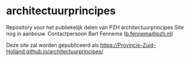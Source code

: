 # architectuurprincipes
Repository voor het publiekelijk delen van PZH architectuurprincipes
Site nog in aanbouw. Contactpersoon Bart Fennema (b.fennema@pzh.nl)

Deze site zal worden gepubliceerd als https://Provincie-Zuid-Holland.github.io/architectuurprincipes/
